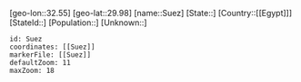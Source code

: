 ﻿---
location: [29.98,32.55]
mapzoom: [7,12] 
mapmarker: city 
type: City
tags:
- geo/City


SpocWebEntityId: 34651
isDeleted: false
confidential: public

---
[geo-lon::32.55]
[geo-lat::29.98]
[name::Suez]
[State::]
[Country::[[Egypt]]]
[StateId::]
[Population::]
[Unknown::]


```leaflet
id: Suez
coordinates: [[Suez]]
markerFile: [[Suez]]
defaultZoom: 11 
maxZoom: 18
```
